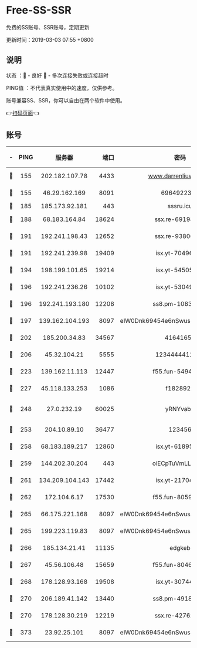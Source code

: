 # Free-SS-SSR

免费的SS账号、SSR账号，定期更新

更新时间：2019-03-03 07:55 +0800

## 说明

状态     ：🙂 - 良好 🙁 - 多次连接失败或连接超时

PING值   ：不代表真实使用中的速度，仅供参考。

账号兼容SS、SSR，你可以自由在两个软件中使用。

👉[扫码页面](https://liesauer.github.io/free-ss-ssr.github.io/)👈

## 账号

|-|PING|服务器|端口|密码|加密方式|区域|
|:----:|:----:|:-----:|-----:|:----:|:----:|:----:|
|🙂|155|202.182.107.78|4433|www.darrenliuwei.com|aes-256-cfb|JP|
|🙂|155|46.29.162.169|8091|6964922356|aes-256-cfb|RU|
|🙂|185|185.173.92.181|443|sssru.icu|rc4-md5|RU|
|🙂|188|68.183.164.84|18624|ssx.re-69198876|aes-256-cfb|US|
|🙂|191|192.241.198.43|12652|ssx.re-93806921|aes-256-cfb|US|
|🙂|191|192.241.239.98|19409|isx.yt-70496605|aes-256-cfb|US|
|🙂|194|198.199.101.65|19214|isx.yt-54505291|aes-256-cfb|US|
|🙂|196|192.241.236.26|10102|isx.yt-53049837|aes-256-cfb|US|
|🙂|196|192.241.193.180|12208|ss8.pm-10835371|aes-256-cfb|US|
|🙂|197|139.162.104.193|8097|eIW0Dnk69454e6nSwuspv9DmS201tQ0D|aes-256-cfb|JP|
|🙂|202|185.200.34.83|34567|41641651|aes-256-cfb|US|
|🙂|206|45.32.104.21|5555|1234444411111|aes-256-cfb|SG|
|🙂|223|139.162.11.113|12447|f55.fun-54942636|aes-256-cfb|SG|
|🙂|227|45.118.133.253|1086|f1828920|aes-256-cfb|SG|
|🙂|248|27.0.232.19|60025|yRNYvabB|xchacha20-ietf-poly1305|HK|
|🙂|253|204.10.89.10|36477|123456|aes-256-cfb|US|
|🙂|258|68.183.189.217|12860|isx.yt-61895505|aes-256-cfb|SG|
|🙂|259|144.202.30.204|443|oiECpTuVmLLxk4Ts|aes-256-cfb|US|
|🙂|261|134.209.104.143|17442|isx.yt-21704008|aes-256-cfb|SG|
|🙂|262|172.104.6.17|17530|f55.fun-80599240|aes-256-cfb|US|
|🙂|265|66.175.221.168|8097|eIW0Dnk69454e6nSwuspv9DmS201tQ0D|aes-256-cfb|US|
|🙂|265|199.223.119.83|8097|eIW0Dnk69454e6nSwuspv9DmS201tQ0D|aes-256-cfb|US|
|🙂|266|185.134.21.41|11135|edgkeb|aes-256-cfb|GB|
|🙂|267|45.56.106.48|15659|f55.fun-80465528|aes-256-cfb|US|
|🙂|268|178.128.93.168|19508|isx.yt-30744692|aes-256-cfb|SG|
|🙂|270|206.189.41.142|13440|ss8.pm-49181075|aes-256-cfb|SG|
|🙂|270|178.128.30.219|12219|ssx.re-42762203|aes-256-cfb|SG|
|🙂|373|23.92.25.101|8097|eIW0Dnk69454e6nSwuspv9DmS201tQ0D|aes-256-cfb|US|
